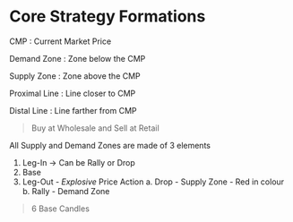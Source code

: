 # Core Strategy Formations


CMP
: Current Market Price

Demand Zone
: Zone below the CMP

Supply Zone
: Zone above the CMP

Proximal Line
: Line closer to CMP

Distal Line
: Line farther from CMP

> Buy at Wholesale and Sell at Retail

All Supply and Demand Zones are made of 3 elements
1. Leg-In -> Can be Rally or Drop
2. Base
3. Leg-Out - *Explosive* Price Action
	a. Drop - Supply Zone - Red in colour
	b. Rally - Demand Zone

> 6 Base Candles


<!--stackedit_data:
eyJoaXN0b3J5IjpbMTU3MjMxODg1LC03Mzc2Njg2ODddfQ==
-->